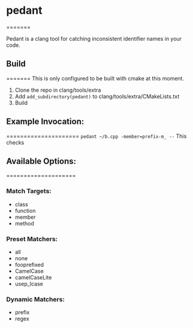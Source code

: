 # pedant
=======

Pedant is a clang tool for catching inconsistent identifier names in your code.

## Build
=======
This is only configured to be built with cmake at this moment.
1. Clone the repo in clang/tools/extra
2. Add
   `add_subdirectory(pedant)`
   to clang/tools/extra/CMakeLists.txt
3. Build

## Example Invocation:
=====================
`pedant ~/b.cpp -member=prefix-m_ --`
This checks

## Available Options:
====================
### Match Targets:
* class
* function
* member
* method
### Preset Matchers:
* all
* none
* fooprefixed
* CamelCase
* camelCaseLite
* usep_lcase
### Dynamic Matchers:
* prefix
* regex
